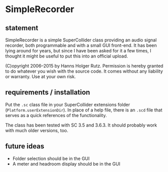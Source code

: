 # SimpleRecorder

## statement

SimpleRecorder is a simple SuperCollider class providing an audio signal recorder, both programmable and with a small GUI front-end. It has been lying around for years, but since I have been asked for it a few times, I thought it might be useful to put this into an official upload.

(C)opyright 2006&ndash;2015 by Hanns Holger Rutz. Permission is hereby granted to do whatever you wish with the source code. It comes without any liability or warranty. Use at your own risk.

## requirements / installation

Put the `.sc` class file in your SuperCollider extensions folder (`Platform.userExtensionDir`). In place of a help file, there is an `.scd` file that serves as a quick references of the functionality.

The class has been tested with SC 3.5 and 3.6.3. It should probably work with much older versions, too.

## future ideas

 - Folder selection should be in the GUI
 - A meter and headroom display should be in the GUI
  
